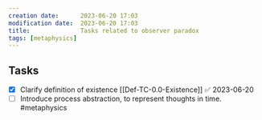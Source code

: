 ```yaml
---
creation date:		2023-06-20 17:03
modification date:	2023-06-20 17:03
title: 				Tasks related to observer paradox
tags: [metaphysics]
---
```

## Tasks
- [x] Clarify definition of existence [[Def-TC-0.0-Existence]] ✅ 2023-06-20
- [ ] Introduce process abstraction, to represent thoughts in time. #metaphysics 